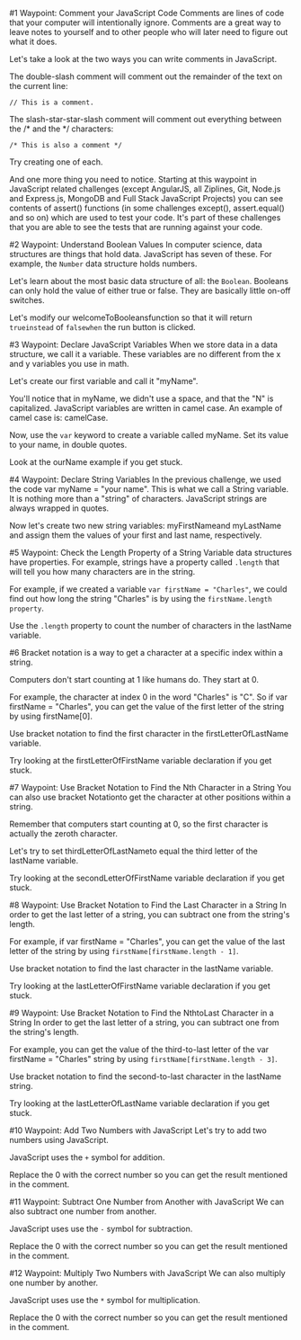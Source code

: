 #1 Waypoint: Comment your JavaScript Code
Comments are lines of code that your computer will intentionally ignore. Comments are a great way to leave notes to yourself and to other people who will later need to figure out what it does.

Let's take a look at the two ways you can write comments in JavaScript.

The double-slash comment will comment out the remainder of the text on the current line:

`// This is a comment.`

The slash-star-star-slash comment will comment out everything between the /* and the */ characters:

`/* This is also a comment */`

Try creating one of each.

And one more thing you need to notice. Starting at this waypoint in JavaScript related challenges (except AngularJS, all Ziplines, Git, Node.js and Express.js, MongoDB and Full Stack JavaScript Projects) you can see contents of assert() functions (in some challenges except(), assert.equal() and so on) which are used to test your code. It's part of these challenges that you are able to see the tests that are running against your code.

#2 Waypoint: Understand Boolean Values
In computer science, data structures are things that hold data. JavaScript has seven of these. For example, the `Number` data structure holds numbers.

Let's learn about the most basic data structure of all: the `Boolean`. Booleans can only hold the value of either true or false. They are basically little on-off switches.

Let's modify our welcomeToBooleansfunction so that it will return `trueinstead` of `falsewhen` the run button is clicked.

#3 Waypoint: Declare JavaScript Variables
When we store data in a data structure, we call it a variable. These variables are no different from the x and y variables you use in math.

Let's create our first variable and call it "myName".

You'll notice that in myName, we didn't use a space, and that the "N" is capitalized. JavaScript variables are written in camel case. An example of camel case is: camelCase.

Now, use the `var` keyword to create a variable called myName. Set its value to your name, in double quotes.

Look at the ourName example if you get stuck.

#4 Waypoint: Declare String Variables
In the previous challenge, we used the code var myName = "your name". This is what we call a String variable. It is nothing more than a "string" of characters. JavaScript strings are always wrapped in quotes.

Now let's create two new string variables: myFirstNameand myLastName and assign them the values of your first and last name, respectively.

#5 Waypoint: Check the Length Property of a String Variable
data structures have properties. For example, strings have a property called `.length` that will tell you how many characters are in the string.

For example, if we created a variable `var firstName = "Charles"`, we could find out how long the string "Charles" is by using the `firstName.length property`.

Use the `.length` property to count the number of characters in the lastName variable.

#6 Bracket notation is a way to get a character at a specific index within a string.

Computers don't start counting at 1 like humans do. They start at 0.

For example, the character at index 0 in the word "Charles" is "C". So if var firstName = "Charles", you can get the value of the first letter of the string by using firstName[0].

Use bracket notation to find the first character in the firstLetterOfLastName variable.

Try looking at the firstLetterOfFirstName variable declaration if you get stuck.

#7 Waypoint: Use Bracket Notation to Find the Nth Character in a String
You can also use bracket Notationto get the character at other positions within a string.

Remember that computers start counting at 0, so the first character is actually the zeroth character.

Let's try to set thirdLetterOfLastNameto equal the third letter of the lastName variable.

Try looking at the secondLetterOfFirstName variable declaration if you get stuck.

#8 Waypoint: Use Bracket Notation to Find the Last Character in a String
In order to get the last letter of a string, you can subtract one from the string's length.

For example, if var firstName = "Charles", you can get the value of the last letter of the string by using `firstName[firstName.length - 1]`.

Use bracket notation to find the last character in the lastName variable.

Try looking at the lastLetterOfFirstName variable declaration if you get stuck.

#9 Waypoint: Use Bracket Notation to Find the NthtoLast Character in a String
In order to get the last letter of a string, you can subtract one from the string's length.

For example, you can get the value of the third-to-last letter of the var firstName = "Charles" string by using `firstName[firstName.length - 3]`.

Use bracket notation to find the second-to-last character in the lastName string.

Try looking at the lastLetterOfLastName variable declaration if you get stuck.

#10 Waypoint: Add Two Numbers with JavaScript
Let's try to add two numbers using JavaScript.

JavaScript uses the `+` symbol for addition.

Replace the 0 with the correct number so you can get the result mentioned in the comment.

#11 Waypoint: Subtract One Number from Another with JavaScript
We can also subtract one number from another.

JavaScript uses use the `-` symbol for subtraction.

Replace the 0 with the correct number so you can get the result mentioned in the comment.

#12 Waypoint: Multiply Two Numbers with JavaScript
We can also multiply one number by another.

JavaScript uses use the `*` symbol for multiplication.

Replace the 0 with the correct number so you can get the result mentioned in the comment.
